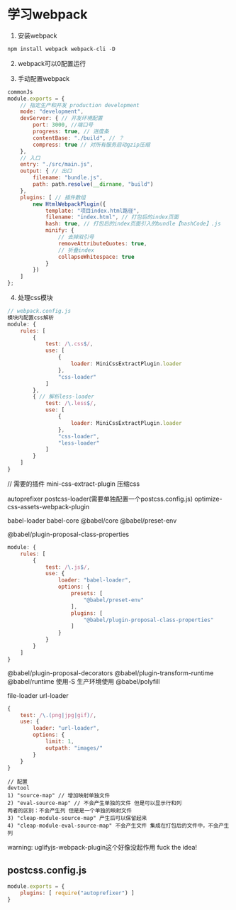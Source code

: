 # 学习webpack

1. 安装webpack

```js
npm install webpack webpack-cli -D
```

2. webpack可以0配置运行


3. 手动配置webpack
```js
commonJs
module.exports = {
	// 指定生产和开发 production development
	mode: "development",
	devServer: { // 开发环境配置
		port: 3000, //端口号
		progress: true, // 进度条
		contentBase: "./build", // ？
		compress: true // 对所有服务启动gzip压缩
	},
	// 入口
	entry: "./src/main.js",
	output: { // 出口
		filename: "bundle.js",
		path: path.resolve(__dirname, "build")
	},
	plugins: [ // 插件数组
		new HtmlWebpackPlugin({
			template: "项目index.html路径",
			filename: "index.html", // 打包后的index页面
			hash: true, // 打包后的index页面引入的bundle【hashCode】.js
			minify: {
				// 去掉双引号
				removeAttributeQuotes: true,
				// 折叠index
				collapseWhitespace: true
			}
		})
	]
};
```

4. 处理css模块
```js
// webpack.config.js
模块内配置css解析
module: {
	rules: [
		{
			test: /\.css$/,
			use: [
				{
					loader: MiniCssExtractPlugin.loader
				},
				"css-loader"
			]
		},
		{ // 解析less-loader
			test: /\.less$/,
			use: [
				{
					loader: MiniCssExtractPlugin.loader
				},
				"css-loader",
				"less-loader"
			]
		}
	]
}

```

// 需要的插件
mini-css-extract-plugin 压缩css
<!-- 补全兼容css -->
autoprefixer
postcss-loader(需要单独配置一个postcss.config.js)
optimize-css-assets-webpack-plugin
<!-- 解析es6 将es6转成es5 -->
babel-loader
babel-core
@babel/core
@babel/preset-env
<!-- 解析class -->
@babel/plugin-proposal-class-properties 
```javascript
module: {
	rules: [
		{
			test: /\.js$/,
			use: {
				loader: "babel-loader",
				options: {
					presets: [
						"@babel/preset-env"
					],
					plugins: [
						"@babel/plugin-proposal-class-properties"
					]
				}
			}
		}
	]
}	
```
@babel/plugin-proposal-decorators
@babel/plugin-transform-runtime
@babel/runtime 使用-S 生产环境使用
@babel/polyfill
<!-- 图片处理 -->
file-loader
url-loader
```javascript
{
	test: /\.(png|jpg|gif)/,
	use: {
		loader: "url-loader",
		options: {
			limit: 1,
			outpath: "images/"
		}
	}
}
```

```
// 配置
devtool 
1) "source-map" // 增加映射单独文件
2) "eval-source-map" // 不会产生单独的文件 但是可以显示行和列
两者的区别：不会产生列 但是是一个单独的映射文件
3) "cleap-module-source-map" 产生后可以保留起来
4) "cleap-module-eval-source-map" 不会产生文件 集成在打包后的文件中，不会产生列
```

warning: uglifyjs-webpack-plugin这个好像没起作用 fuck the idea!

## postcss.config.js
```javascript
module.exports = {
	plugins: [ require("autoprefixer") ]
}
```